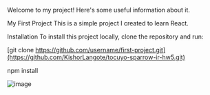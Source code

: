 Welcome to my project! Here's some useful information about it.

My First Project
This is a simple project I created to learn React.

Installation
To install this project locally, clone the repository and run:

[git clone https://github.com/username/first-project.git](https://github.com/KishorLangote/tocuyo-sparrow-ir-hw5.git)

npm install

![image](https://github.com/user-attachments/assets/fd68c082-1c3c-40c8-a2de-065828151ea9)


